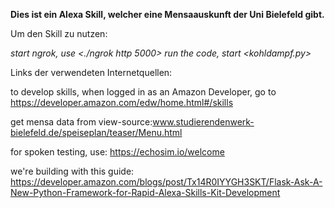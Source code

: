 **Dies ist ein Alexa Skill, welcher eine Mensaauskunft der Uni Bielefeld gibt.**


Um den Skill zu nutzen:

*start ngrok, use 		<./ngrok http 5000>*
*run the code, start 	<kohldampf.py>*


Links der verwendeten Internetquellen:

to develop skills, when logged in as an Amazon Developer, go to 
https://developer.amazon.com/edw/home.html#/skills

get mensa data from
view-source:www.studierendenwerk-bielefeld.de/speiseplan/teaser/Menu.html

for spoken testing, use:
https://echosim.io/welcome

we're building with this guide:
https://developer.amazon.com/blogs/post/Tx14R0IYYGH3SKT/Flask-Ask-A-New-Python-Framework-for-Rapid-Alexa-Skills-Kit-Development